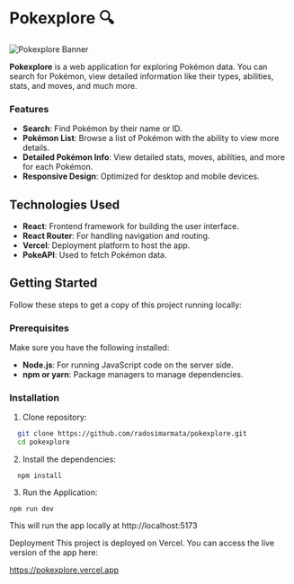 # Pokexplore 🔍

![Pokexplore Banner](https://pokexplore.vercel.app/banner.png)

**Pokexplore** is a web application for exploring Pokémon data. You can search for Pokémon, view detailed information like their types, abilities, stats, and moves, and much more.

### Features
- **Search**: Find Pokémon by their name or ID.
- **Pokémon List**: Browse a list of Pokémon with the ability to view more details.
- **Detailed Pokémon Info**: View detailed stats, moves, abilities, and more for each Pokémon.
- **Responsive Design**: Optimized for desktop and mobile devices.

## Technologies Used
- **React**: Frontend framework for building the user interface.
- **React Router**: For handling navigation and routing.
- **Vercel**: Deployment platform to host the app.
- **PokeAPI**: Used to fetch Pokémon data.

## Getting Started

Follow these steps to get a copy of this project running locally:

### Prerequisites
Make sure you have the following installed:
- **Node.js**: For running JavaScript code on the server side.
- **npm or yarn**: Package managers to manage dependencies.

### Installation

1. Clone repository:
```bash
  git clone https://github.com/radosimarmata/pokexplore.git
  cd pokexplore
```

2. Install the dependencies:
```
  npm install
```

3. Run the Application:
```
npm run dev
```

This will run the app locally at http://localhost:5173

Deployment
This project is deployed on Vercel. You can access the live version of the app here:

https://pokexplore.vercel.app
